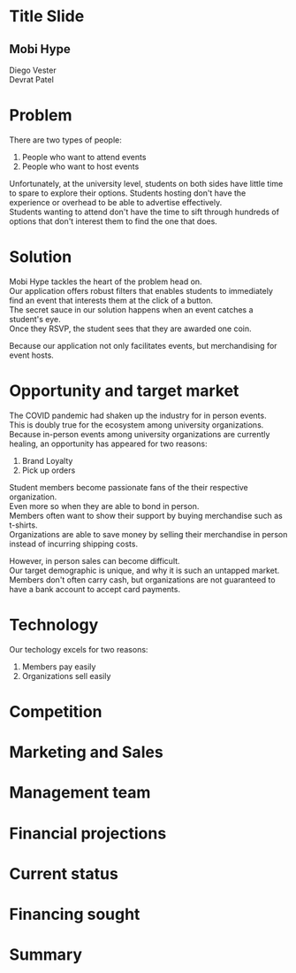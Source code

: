 # Title Slide
## Mobi Hype
Diego Vester  
Devrat Patel

# Problem
There are two types of people:  
1. People who want to attend events  
2. People who want to host events  

Unfortunately, at the university level, students on both sides have little time to spare to explore their options.
Students hosting don't have the experience or overhead to be able to advertise effectively.  
Students wanting to attend don't have the time to sift through hundreds of options that don't interest them to find the one that does.  

# Solution  
Mobi Hype tackles the heart of the problem head on.  
Our application offers robust filters that enables students to immediately find an event that interests them at the click of a button.  
The secret sauce in our solution happens when an event catches a student's eye.  
Once they RSVP, the student sees that they are awarded one coin.  

Because our application not only facilitates events, but merchandising for event hosts. 


# Opportunity and target market
The COVID pandemic had shaken up the industry for in person events.  
This is doubly true for the ecosystem among university organizations.  
Because in-person events among university organizations are currently healing, an opportunity has appeared for two reasons:  
1. Brand Loyalty  
2. Pick up orders

Student members become passionate fans of the their respective organization.  
Even more so when they are able to bond in person.  
Members often want to show their support by buying merchandise such as t-shirts.  
Organizations are able to save money by selling their merchandise in person instead of incurring shipping costs.  

However, in person sales can become difficult.    
Our target demographic is unique, and why it is such an untapped market.
Members don't often carry cash, but organizations are not guaranteed to have a bank account to accept card payments.  

# Technology
Our techology excels for two reasons:  
1. Members pay easily
2. Organizations sell easily  



# Competition

# Marketing and Sales

# Management team

# Financial projections

# Current status 

# Financing sought

# Summary